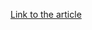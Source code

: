 [Link to the article](https://www.akamai.com/blog/security/phishing-summary-2020-trends-and-highlights)
